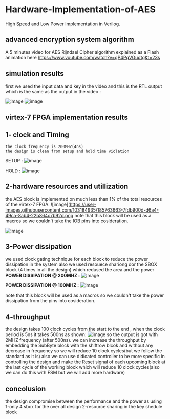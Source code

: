 # Hardware-Implementation-of-AES
High Speed and Low Power Implementation in Verilog.

## advanced encryption system algorithm
A 5 minutes video for AES Rijndael Cipher algorithm explained as a Flash animation here
https://www.youtube.com/watch?v=gP4PqVGudtg&t=23s

## simulation results 
  first we used the input data and key in the video and this is the RTL output which is the same as the output in the video :
  
  ![image](https://user-images.githubusercontent.com/103184935/185762896-4f97a917-f77c-4a32-8933-dbcf82770c16.png)            ![image](https://user-images.githubusercontent.com/103184935/185762989-db2751ac-cb7d-45c1-915a-23dee7dcf411.png)

## virtex-7 FPGA implementation results
  ## 1- clock and Timing 
    the clock_frequency is 200MHZ(4ns) 
    the design is clean from setup and hold time violation 
   SETUP :
   ![image](https://user-images.githubusercontent.com/103184935/185764012-0c581d7d-5f22-423a-ae03-c7f00e6378a7.png)
   
   HOLD :
   ![image](https://user-images.githubusercontent.com/103184935/185764020-329bc9f0-b7da-4e14-b89f-29c3089d544d.png)

 
 ## 2-hardware resources and utillization 
   the AES block is implemented on much less than 1% of the total resources of the virtex-7 FPGA.
   ![image](https://user-images.githubusercontent.com/103184935/185763663-7fdb900d-d6a4-49ca-8ab4-22b864c7b92d.png
   note that this block will be used as a macros so we couldn't take the IOB pins into cosideration.
   
   ![image](https://user-images.githubusercontent.com/103184935/185763704-e1a3f648-1e30-40d4-b0b9-0235ef3e0336.png)

 
 ## 3-Power dissipation
   we used clock gating technique for each block to reduce the power dissipation in the system 
   also we used resouece shariong dor the SBOX block (4 times in all the design) which redused the area and the power
   **POWER DISSIPATION @ 200MHZ :**
   ![image](https://user-images.githubusercontent.com/103184935/185763565-5fb6654a-c068-42e2-a3ee-379db77d74f0.png)
   
   **POWER DISSIPATION @ 100MHZ :**
     ![image](https://user-images.githubusercontent.com/103184935/185763632-2116ba8f-1258-41da-acfa-aa3e226b5d26.png)

   note that this block will be used as a macros so we couldn't take the power dissipation from the pins into cosideration.
      

 ## 4-throughput 
   the design takes 100 clock cycles from the start to the end , when the clock period is 5ns it takes 500ns as shown:
   ![image](https://user-images.githubusercontent.com/103184935/185763842-720ff116-400f-4639-a6a1-cd948ac1d817.png)
   so the output is got with 2MHZ frequency (after 500ns). 
   we can increase the throughput by embedding the SubByte block with the shiftrow blcok and without any decrease in frequency so we will reduce 10 clock cycles(but we    follow the standard as it is)
   also we can use didicated controller to be more specific in controlling the design and make the Reset signal of each upcoming block at the last cycle of the working    block which will reduce 10 clock cycles(also we can do this with FSM but we will add more hardware)
## concolusion 
  the design compromise between the performance and the power as using 
    1-only 4 sbox for the over all design 
    2-resource sharing in the key shedule block   

